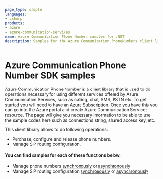 ```yaml
---
page_type: sample
languages:
- csharp
products:
- azure
- azure-communication-services
name: Azure Communication Phone Number samples for .NET
description: Samples for the Azure.Communication.PhoneNumbers client library
---
```


# Azure Communication Phone Number SDK samples

Azure Communication Phone Number is a client library that is used to do operations necessary for using different services offered by Azure Communication Services, such as calling, chat, SMS, PSTN etc.
To get started you will need to have an Azure Subscription. Once you have this you can go into the Azure portal and create Azure Communication Services resource. The page will give you necessary information to be able to use the sample codes here such as connections string, shared access key, etc.

This client library allows to do following operations:
 - Purchase, configure and release phone numbers.
 - Manage SIP routing configuration.

 #### You can find samples for each of these functions below.
 - Manage phone numbers [synchronously][sample_phonenumbers] or [asynchronously][sample_phonenumbers_async]
 - Manage SIP routing configuration [synchronously][sample_siprouting] or [asynchronously][sample_siprouting_async]

<!-- LINKS -->
[sample_phonenumbers]: https://github.com/Azure/azure-sdk-for-net/blob/main/sdk/communication/Azure.Communication.PhoneNumbers/samples/Sample_PhoneNumbersClient.md
[sample_phonenumbers_async]: https://github.com/Azure/azure-sdk-for-net/blob/main/sdk/communication/Azure.Communication.PhoneNumbers/samples/Sample_PhoneNumbersClientAsync.md
[sample_siprouting]: https://github.com/Azure/azure-sdk-for-net/blob/main/sdk/communication/Azure.Communication.PhoneNumbers/samples/Sample_SipRoutingClient.md
[sample_siprouting_async]: https://github.com/Azure/azure-sdk-for-net/blob/main/sdk/communication/Azure.Communication.PhoneNumbers/samples/Sample_SipRoutingClientAsync.md